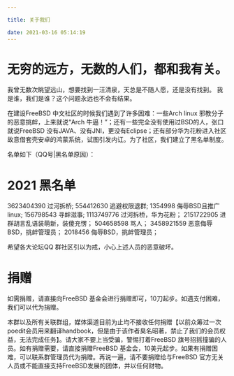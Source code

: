 ```yaml
---

title: 关于我们

date: 2021-03-16 05:14:19
---
```


#   无穷的远方，无数的人们，都和我有关。


我曾无数次眺望远山，想要找到一汪清泉，天总是不随人愿，还是没有找到。
我是谁，我们是谁？这个问题永远也不会有结果。

在建设FreeBSD 中文社区的时候我们遇到了许多困难：一些Arch linux 邪教分子的恶意挑衅，上来就说“Arch 牛逼！”；还有一些完全没有使用过BSD的人，张口就说FreeBSD 没有JAVA、没有JNI，更没有Eclipse；还有部分华为花粉进入社区故意借套壳安卓的鸿蒙系统，试图引发内讧。为了社区，我们建立了黑名单制度。

名单如下（QQ号|黑名单原因）：

#   2021 黑名单
3623404390  过河拆桥;
554412630 逃避权限退群;
1354998 侮辱BSD且推广linux;
156798543 寻衅滋事;
1113749776  过河拆桥，华为花粉；
2151722905  进群胡言乱语装萌新，装傻充愣；
504658598 骂人；
3458921559  恶意侮辱BSD，挑衅管理员；
2018456 侮辱BSD，挑衅管理员；

希望各大论坛QQ 群社区引以为戒，小心上述人员的恶意破坏。

#   捐赠

如需捐赠，请直接向FreeBSD 基金会进行捐赠即可，10刀起步。如遇支付困难，我们可以代为捐赠。

本群以及所有关联群组，媒体渠道目前为止均不接收任何捐赠【以前众筹过一次poedit会员用来翻译handbook，但是由于该作者臭名昭著，禁止了我们的会员权益，无法完成任务】。请大家不要上当受骗，警惕打着FreeBSD 旗号招摇撞骗的人员。如有捐赠需要，请直接捐赠FreeBSD 基金会，10美元起步。如果有捐赠困难，可以联系群管理员代为捐赠。再说一遍，请不要捐赠给与FreeBSD 官方无关人员或不能直接支持FreeBSD发展的团体，并以任何财物。
